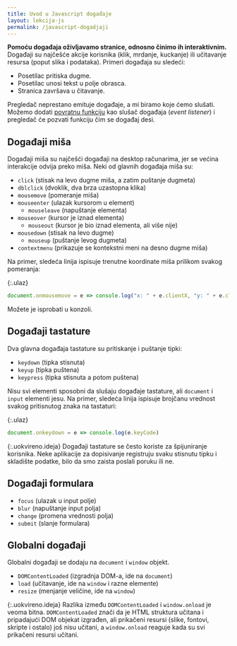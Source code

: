 ```yaml
---
title: Uvod u Javascript događaje
layout: lekcija-js
permalink: /javascript-dogadjaji
---
```


**Pomoću događaja oživljavamo stranice, odnosno činimo ih interaktivnim.** Događaji su najčešće akcije korisnika (klik, mrdanje, kuckanje) ili učitavanje resursa (poput slika i podataka). Primeri događaja su sledeći:
- Posetilac pritiska dugme.
- Posetilac unosi tekst u polje obrasca.
- Stranica završava u čitavanje.

Pregledač neprestano emituje događaje, a mi biramo koje ćemo slušati. Možemo dodati [povratnu funkciju](/callback-funkcije) kao slušač događaja (*event listener*) i pregledač će pozvati funkciju čim se događaj desi.

## Događaji miša 

Događaji miša su najčešći događaji na desktop računarima, jer se većina interakcije odvija preko miša. Neki od glavnih događaja miša su:

- `click` (stisak na levo dugme miša, a zatim puštanje dugmeta)
- `dblclick` (dvoklik, dva brza uzastopna klika)
- `mousemove` (pomeranje miša)
- `mouseenter` (ulazak kursorom u element)
  - `mouseleave` (napuštanje elementa)
- `mouseover` (kursor je iznad elementa)
  - `mouseout` (kursor je bio iznad elementa, ali više nije)
- `mousedown` (stisak na levo dugme)
  - `mouseup` (puštanje levog dugmeta)
- `contextmenu` (prikazuje se kontekstni meni na desno dugme miša)

Na primer, sledeća linija ispisuje trenutne koordinate miša prilikom svakog pomeranja:

{:.ulaz}
```js
document.onmousemove = e => console.log("x: " + e.clientX, "y: " + e.clientY)
```

Možete je isprobati u konzoli.

## Događaji tastature 

Dva glavna događaja tastature su pritiskanje i puštanje tipki:

- `keydown` (tipka stisnuta)
- `keyup` (tipka puštena)
- `keypress` (tipka stisnuta a potom puštena)

Nisu svi elementi sposobni da slušaju događaje tastature, ali `document` i `input` elementi jesu. Na primer, sledeća linija ispisuje brojčanu vrednost svakog pritisnutog znaka na tastaturi:

{:.ulaz}
```js
document.onkeydown = e => console.log(e.keyCode)
```

{:.uokvireno.ideja}
Događaji tastature se često koriste za špijuniranje korisnika. Neke aplikacije za dopisivanje registruju svaku stisnutu tipku i skladište podatke, bilo da smo zaista poslali poruku ili ne. 

## Događaji formulara

- `focus` (ulazak u input polje)
- `blur` (napuštanje input polja)
- `change` (promena vrednosti polja)
- `submit` (slanje formulara)

## Globalni događaji 

Globalni događaji se dodaju na `document` i `window` objekt.

- `DOMContentLoaded` (izgradnja DOM-a, ide na `document`)
- `load` (učitavanje, ide na `window` i razne elemente)
- `resize` (menjanje veličine, ide na `window`)

{:.uokvireno.ideja}
Razlika između `DOMContentLoaded` i `window.onload` je veoma bitna. `DOMContentLoaded` znači da je HTML struktura učitana i pripadajući DOM objekat izgrađen, ali prikačeni resursi (slike, fontovi, skripte i ostalo) još nisu učitani, a `window.onload` reaguje kada su svi prikačeni resursi učitani.
